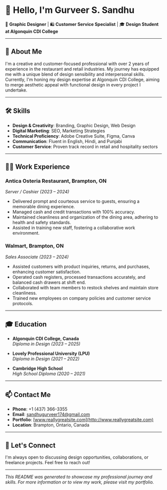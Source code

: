 # 👋 Hello, I'm Gurveer S. Sandhu

🎨 **Graphic Designer** | 🛍️ **Customer Service Specialist** | 🎓 **Design Student at Algonquin CDI College**

---

## 🧾 About Me

I'm a creative and customer-focused professional with over 2 years of experience in the restaurant and retail industries. My journey has equipped me with a unique blend of design sensibility and interpersonal skills. Currently, I'm honing my design expertise at Algonquin CDI College, aiming to merge aesthetic appeal with functional design in every project I undertake.

---

## 🛠️ Skills

- **Design & Creativity**: Branding, Graphic Design, Web Design
- **Digital Marketing**: SEO, Marketing Strategies
- **Technical Proficiency**: Adobe Creative Suite, Figma, Canva
- **Communication**: Fluent in English, Hindi, and Punjabi
- **Customer Service**: Proven track record in retail and hospitality sectors

---

## 🧑‍💼 Work Experience

### Antica Osteria Restaurant, Brampton, ON  
*Server / Cashier (2023 – 2024)*

- Delivered prompt and courteous service to guests, ensuring a memorable dining experience.
- Managed cash and credit transactions with 100% accuracy.
- Maintained cleanliness and organization of the dining area, adhering to health and safety standards.
- Assisted in training new staff, fostering a collaborative work environment.

### Walmart, Brampton, ON  
*Sales Associate (2023 – 2024)*

- Assisted customers with product inquiries, returns, and purchases, enhancing customer satisfaction.
- Operated cash registers, processed transactions accurately, and balanced cash drawers at shift end.
- Collaborated with team members to restock shelves and maintain store cleanliness.
- Trained new employees on company policies and customer service protocols.

---

## 🎓 Education

- **Algonquin CDI College, Canada**  
  *Diploma in Design (2023 – 2025)*

- **Lovely Professional University (LPU)**  
  *Diploma in Design (2021 – 2022)*

- **Cambridge High School**  
  *High School Diploma (2020 – 2021)*

---

## 📫 Contact Me

- **Phone**: +1 (437) 366-3355
- **Email**: [sandhugurveer174@gmail.com](mailto:sandhugurveer174@gmail.com)
- **Portfolio**: [www.reallygreatsite.com](http://www.reallygreatsite.com)
- **Location**: Brampton, Ontario, Canada

---

## 🤝 Let's Connect

I'm always open to discussing design opportunities, collaborations, or freelance projects. Feel free to reach out!

---

*This README was generated to showcase my professional journey and skills. For more information or to view my work, please visit my portfolio.*
